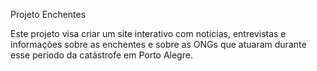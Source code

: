 Projeto Enchentes

Este projeto visa criar um site interativo com notícias, entrevistas e informações sobre as enchentes e sobre as ONGs que atuaram durante esse período da catástrofe em Porto Alegre.
